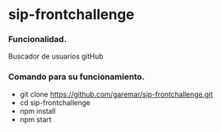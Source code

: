# sip-frontchallenge

### Funcionalidad.

Buscador de usuarios gitHub

### Comando para su funcionamiento.

- git clone https://github.com/garemar/sip-frontchallenge.git
- cd sip-frontchallenge
- npm install
- npm start
